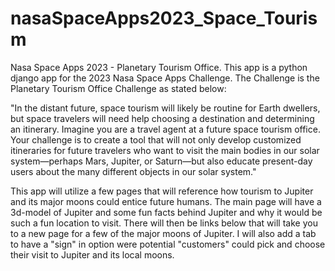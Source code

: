 # nasaSpaceApps2023_Space_Tourism

Nasa Space Apps 2023 - Planetary Tourism Office. This app is a python django app for the 2023 Nasa Space Apps Challenge. The Challenge is the Planetary Tourism Office Challenge as stated below:

"In the distant future, space tourism will likely be routine for Earth dwellers, but space travelers will need help choosing a destination and determining an itinerary. Imagine you are a travel agent at a future space tourism office. Your challenge is to create a tool that will not only develop customized itineraries for future travelers who want to visit the main bodies in our solar system—perhaps Mars, Jupiter, or Saturn—but also educate present-day users about the many different objects in our solar system."

This app will utilize a few pages that will reference how tourism to Jupiter and its major moons could entice future humans. The main page will have a 3d-model of Jupiter and some fun facts behind Jupiter and why it would be such a fun location to visit. There will then be links below that will take you to a new page for a few of the major moons of Jupiter. I will also add a tab to have a "sign" in option were potential "customers" could pick and choose their visit to Jupiter and its local moons.
